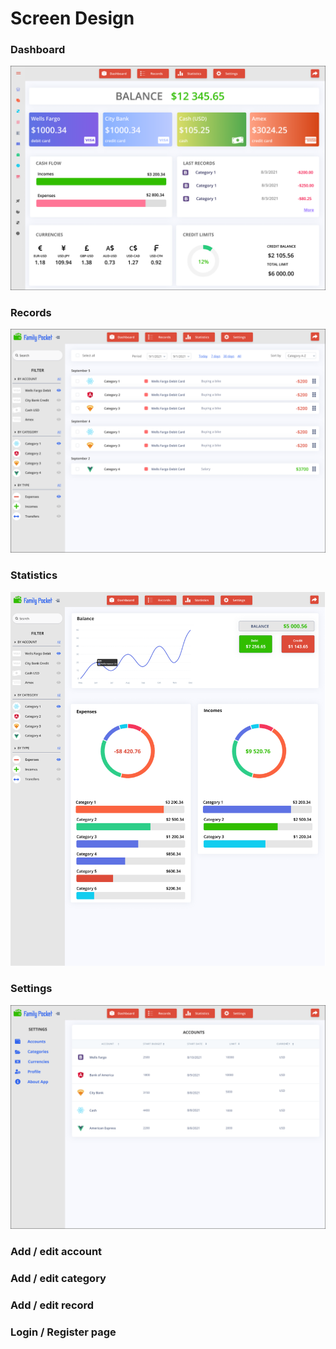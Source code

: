 # Screen Design

### Dashboard
![Dashboard](dashboard.png)

### Records
![Records](records.png)

### Statistics
![Statistics](statistics.png)

### Settings
![Settings](settings.png)

### Add / edit account

### Add / edit category

### Add / edit record

### Login / Register page